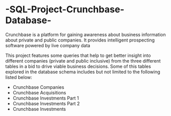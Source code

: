 # -SQL-Project-Crunchbase-Database-
Crunchbase is a platform for gaining awareness about business information about private and public companies. It provides intelligent prospecting software powered by live company data

This project features some queries that help to get better insight into different companies (private and public inclusive) from the three different tables in a bid to drive viable business decisions. Some of this tables explored in the database schema includes but not limited to the following listed below:

- Crunchbase Companies
- Crunchbase Acquisitions
- Crunchbase Investments Part 1
- Crunchbase Investments Part 2
- Crunchbase Investments
